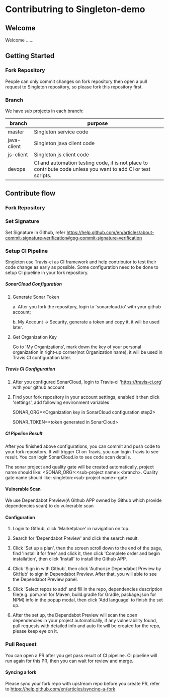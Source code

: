# Contributring to Singleton-demo

## Welcome

Welcome ......


## Getting Started

### Fork Repository

People can only commit changes on fork repository then open a pull request to Singleton repository, so please fork this repository first.

### Branch

We have sub projects in each branch:

|      branch    | purpose |
|----------------|---------|
|   master       | Singleton service code  |
|   java-client  | Singleton java client code  |
|   js-client    | Singleton js client code  |
|   devops       | CI and automation testing code, it is not place to contribute code unless you want to add CI or test scripts.  |


## Contribute flow

### Fork Repository

### Set Signature

Set Signature in Github, refer https://help.github.com/en/articles/about-commit-signature-verification#gpg-commit-signature-verification

### Setup CI Pipeline
Singleton use Travis-ci as CI framework and help contributor to test their code change as early as possible. Some configuration need to be done to setup CI pipeline in your fork repository.

##### SonarCloud Configuration
1. Generate Sonar Token

    a. After you fork the repositpry, login to 'sonarcloud.io' with your github account;
    
    b. My Account -> Security, generate a token and copy it, it will be used later.
    
2. Get Organization Key

    Go to 'My Organizations', mark down the key of your personal organization in right-up corner(not Organization name), it will be used in Travis CI configuration later.

##### Travis CI Configuration

1. After you configured SonarCloud, login to Travis-ci 'https://travis-ci.org' with your github account

2. Find your fork repository in your account settings, enabled it then click 'settings', add following environment variables
    
    SONAR_ORG=\<Organization key in SonarCloud configuration step2\>
    
    SONAR_TOKEN=\<token generated in SonarCloud\>
    
##### CI Pipeline Result

After you finished above configurations, you can commit and push code to your fork repository. It will trigger CI on Travis, you can login Travis to see result. You can login SonarCloud.io to see code scan details.

The sonar project and quality gate will be created automatically, project name should like: <SONAR_ORG>:\<sub-project name\>:\<branch>. Quality gate name should like: singleton:\<sub-project name\>-gate

#### Vulnerable Scan

We use Dependabot Preview(A Github APP owned by Github which provide dependencies scan) to do vulnerable scan

#### Configuration

1. Login to Github, click 'Marketplace' in navigation on top.

2. Search for 'Dependabot Preview' and click the search result.

3. Click 'Set up a plan', then the screen scroll down to the end of the page, find 'Install it for free' and click it, then click 'Complete order and begin installation', then click 'Install' to install the Github APP.

4. Click 'Sign in with Github', then click 'Authorize Dependabot Preview by GitHub' to sign in Dependabot Preview. After that, you will able to see the Dependabot Preview panel.

5. Click 'Select repos to add' and fill in the repo, dependencies description file(e.g. pom.xml for Maven, build.gradle for Gradle, package.json for NPM) info in the popup modal, then click 'Add language' to finish the set up.

6. After the set up, the Dependabot Preview will scan the open dependencies in your project automatically, if any vulnerability found, pull requests with detailed info and auto fix will be created for the repo, please keep eye on it.

### Pull Request

You can open a PR after you get pass result of CI pipeline. CI pipeline will run again for this PR, then you can wait for review and merge.

#### Syncing a fork

Please sync your fork repo with upstream repo before you create PR, refer to https://help.github.com/en/articles/syncing-a-fork

